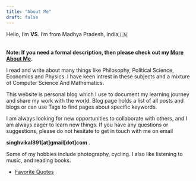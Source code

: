 ```yaml
---
title: "About Me"
draft: false
---
```


 
 
 Hello, I’m **VS**. I’m from Madhya Pradesh, India🇮🇳  
 <br>
 

**Note: If you need a formal description, then please check out my [More About Me](/ir).**

I read and write about many things like Philosophy, Political Science, Economics and Physics. I have keen intrest in these subjects and a mixture of Computer Science And Mathematics.
  
This website is personal blog which I use to document my learning journey and share my work with the world. 
Blog page holds a list of all posts and blogs or can use Tags to find pages about specific keywords.


I am always looking for new opportunities to collaborate with others, and I am always eager to learn new things. 
If you have any questions or suggestions, please do not hesitate to get in touch with me on email 

 **singhvikal891[at]gmail[dot]com** .



Some of my hobbies include photography, cycling. I also like listening to music, and reading books.


 

- [Favorite Quotes](/quote)







